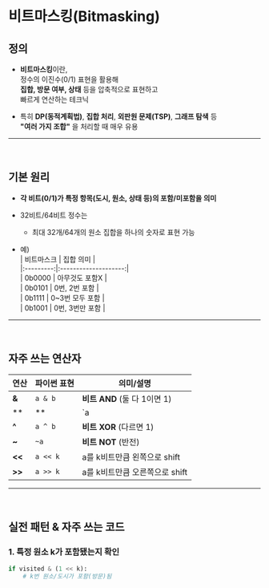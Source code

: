 # 비트마스킹(Bitmasking)

## 정의

- **비트마스킹**이란,  
  정수의 이진수(0/1) 표현을 활용해  
  **집합, 방문 여부, 상태** 등을 압축적으로 표현하고  
  빠르게 연산하는 테크닉

- 특히 **DP(동적계획법)**, **집합 처리**, **외판원 문제(TSP)**, **그래프 탐색** 등  
  **"여러 가지 조합"** 을 처리할 때 매우 유용

---

<br>

## 기본 원리

- **각 비트(0/1)가 특정 항목(도시, 원소, 상태 등)의 포함/미포함을 의미**
- 32비트/64비트 정수는  
  - 최대 32개/64개의 원소 집합을 하나의 숫자로 표현 가능

- 예)  
  | 비트마스크 | 집합 의미          |  
  |:---------:|:--------------------:|  
  | 0b0000    | 아무것도 포함X        |  
  | 0b0101    | 0번, 2번 포함         |  
  | 0b1111    | 0~3번 모두 포함       |  
  | 0b1001    | 0번, 3번만 포함       |  

---

<br>

## 자주 쓰는 연산자

| 연산     | 파이썬 표현         | 의미/설명                      |  
|---------|---------------------|-------------------------------|  
| **&**   | `a & b`             | **비트 AND** (둘 다 1이면 1)  |  
| **|**   | `a | b`             | **비트 OR** (둘 중 1이면 1)   |  
| **^**   | `a ^ b`             | **비트 XOR** (다르면 1)        |  
| **~**   | `~a`                | **비트 NOT** (반전)            |  
| **<<**  | `a << k`            | a를 k비트만큼 왼쪽으로 shift   |  
| **>>**  | `a >> k`            | a를 k비트만큼 오른쪽으로 shift |  

---

<br>

## 실전 패턴 & 자주 쓰는 코드

### 1. **특정 원소 k가 포함됐는지 확인**
```python
if visited & (1 << k):
    # k번 원소/도시가 포함(방문)됨
